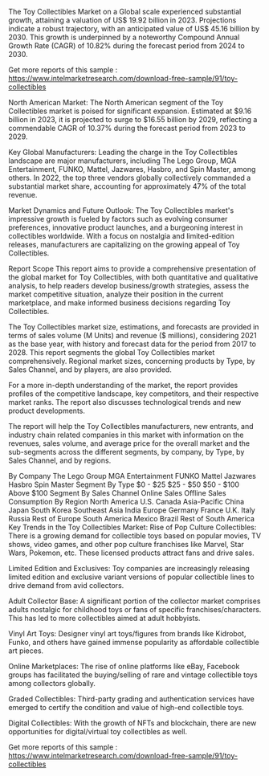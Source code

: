 The Toy Collectibles Market on a Global scale experienced substantial growth, attaining a valuation of US$ 19.92 billion in 2023. Projections indicate a robust trajectory, with an anticipated value of US$ 45.16 billion by 2030. This growth is underpinned by a noteworthy Compound Annual Growth Rate (CAGR) of 10.82% during the forecast period from 2024 to 2030.

Get more reports of this sample : https://www.intelmarketresearch.com/download-free-sample/91/toy-collectibles

North American Market: The North American segment of the Toy Collectibles market is poised for significant expansion. Estimated at $9.16 billion in 2023, it is projected to surge to $16.55 billion by 2029, reflecting a commendable CAGR of 10.37% during the forecast period from 2023 to 2029.

Key Global Manufacturers: Leading the charge in the Toy Collectibles landscape are major manufacturers, including The Lego Group, MGA Entertainment, FUNKO, Mattel, Jazwares, Hasbro, and Spin Master, among others. In 2022, the top three vendors globally collectively commanded a substantial market share, accounting for approximately 47% of the total revenue.

Market Dynamics and Future Outlook: The Toy Collectibles market's impressive growth is fueled by factors such as evolving consumer preferences, innovative product launches, and a burgeoning interest in collectibles worldwide. With a focus on nostalgia and limited-edition releases, manufacturers are capitalizing on the growing appeal of Toy Collectibles.

Report Scope
This report aims to provide a comprehensive presentation of the global market for Toy Collectibles, with both quantitative and qualitative analysis, to help readers develop business/growth strategies, assess the market competitive situation, analyze their position in the current marketplace, and make informed business decisions regarding Toy Collectibles.

The Toy Collectibles market size, estimations, and forecasts are provided in terms of sales volume (M Units) and revenue ($ millions), considering 2021 as the base year, with history and forecast data for the period from 2017 to 2028. This report segments the global Toy Collectibles market comprehensively. Regional market sizes, concerning products by Type, by Sales Channel, and by players, are also provided.

For a more in-depth understanding of the market, the report provides profiles of the competitive landscape, key competitors, and their respective market ranks. The report also discusses technological trends and new product developments.

The report will help the Toy Collectibles manufacturers, new entrants, and industry chain related companies in this market with information on the revenues, sales volume, and average price for the overall market and the sub-segments across the different segments, by company, by Type, by Sales Channel, and by regions.

By Company
The Lego Group
MGA Entertainment
FUNKO
Mattel
Jazwares
Hasbro
Spin Master
Segment By Type
$0 - $25
$25 - $50
$50 - $100
Above $100
Segment By Sales Channel
Online Sales
Offline Sales
Consumption By Region
North America
U.S.
Canada
Asia-Pacific
China
Japan
South Korea
Southeast Asia
India
Europe
Germany
France
U.K.
Italy
Russia
Rest of Europe
South America
Mexico
Brazil
Rest of South America
Key Trends in the Toy Collectibles Market:
Rise of Pop Culture Collectibles: There is a growing demand for collectible toys based on popular movies, TV shows, video games, and other pop culture franchises like Marvel, Star Wars, Pokemon, etc. These licensed products attract fans and drive sales.

Limited Edition and Exclusives: Toy companies are increasingly releasing limited edition and exclusive variant versions of popular collectible lines to drive demand from avid collectors.

Adult Collector Base: A significant portion of the collector market comprises adults nostalgic for childhood toys or fans of specific franchises/characters. This has led to more collectibles aimed at adult hobbyists.

Vinyl Art Toys: Designer vinyl art toys/figures from brands like Kidrobot, Funko, and others have gained immense popularity as affordable collectible art pieces.

Online Marketplaces: The rise of online platforms like eBay, Facebook groups has facilitated the buying/selling of rare and vintage collectible toys among collectors globally.

Graded Collectibles: Third-party grading and authentication services have emerged to certify the condition and value of high-end collectible toys.

Digital Collectibles: With the growth of NFTs and blockchain, there are new opportunities for digital/virtual toy collectibles as well.

Get more reports of this sample : https://www.intelmarketresearch.com/download-free-sample/91/toy-collectibles
